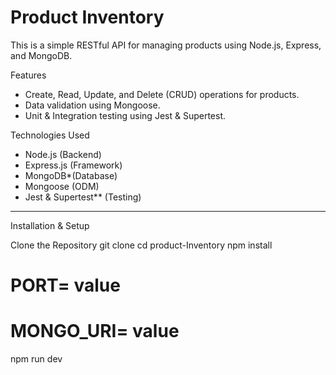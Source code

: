# Product Inventory

This is a simple RESTful API for managing products using Node.js, Express, and MongoDB.

 Features
- Create, Read, Update, and Delete (CRUD) operations for products.
- Data validation using Mongoose.
- Unit & Integration testing using Jest & Supertest.

Technologies Used
- Node.js (Backend)
- Express.js (Framework)
-  MongoDB*(Database)
- Mongoose (ODM)
-  Jest & Supertest** (Testing)

---

Installation & Setup

Clone the Repository
git clone 
cd product-Inventory
npm install
# PORT= value
# MONGO_URI= value
npm run dev
